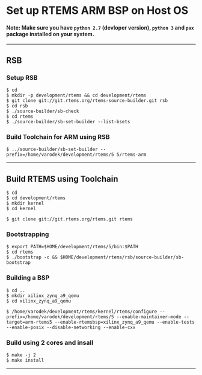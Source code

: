 # Set up RTEMS ARM BSP on Host OS

#### Note: Make sure you have `python 2.7` (devloper version), `python 3` and `pax` package installed on your system.

---

## RSB
### Setup RSB
~~~~
$ cd
$ mkdir -p development/rtems && cd development/rtems
$ git clone git://git.rtems.org/rtems-source-builder.git rsb
$ cd rsb
$ ./source-builder/sb-check
$ cd rtems
$ ./source-builder/sb-set-builder --list-bsets
~~~~

### Build Toolchain for ARM using RSB
~~~~
$ ../source-builder/sb-set-builder --prefix=/home/varodek/development/rtems/5 5/rtems-arm
~~~~

---

## Build RTEMS using Toolchain
~~~~
$ cd
$ cd development/rtems
$ mkdir kernel
$ cd kernel
~~~~
~~~~
$ git clone git://git.rtems.org/rtems.git rtems
~~~~
### Bootstrapping
~~~~
$ export PATH=$HOME/development/rtems/5/bin:$PATH 
$ cd rtems
$ ./bootstrap -c && $HOME/development/rtems/rsb/source-builder/sb-bootstrap
~~~~
### Building a BSP
~~~~
$ cd ..
$ mkdir xilinx_zynq_a9_qemu
$ cd xilinx_zynq_a9_qemu
~~~~
~~~~
$ /home/varodek/development/rtems/kernel/rtems/configure --prefix=/home/varodek/development/rtems/5 --enable-maintainer-mode --target=arm-rtems5 --enable-rtemsbsp=xilinx_zynq_a9_qemu --enable-tests --enable-posix --disable-networking --enable-cxx
~~~~
### Build using 2 cores and insall
~~~~
$ make -j 2
$ make install
~~~~
---


